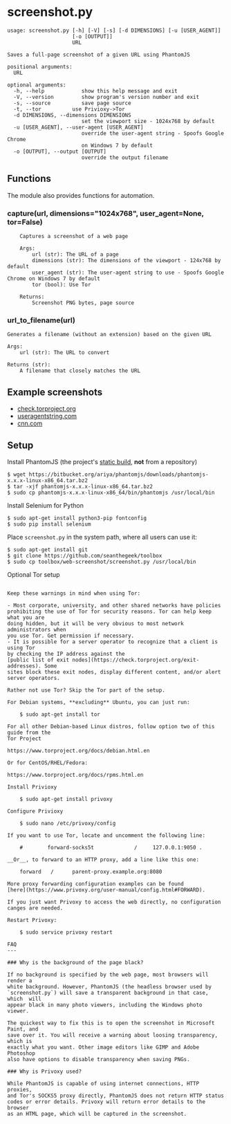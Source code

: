 screenshot.py
=============

    usage: screenshot.py [-h] [-V] [-s] [-d DIMENSIONS] [-u [USER_AGENT]]
                         [-o [OUTPUT]]
                         URL

    Saves a full-page screenshot of a given URL using PhantomJS

    positional arguments:
      URL

    optional arguments:
      -h, --help            show this help message and exit
      -V, --version         show program's version number and exit
      -s, --source          save page source
      -t, --tor          use Privioxy->Tor
      -d DIMENSIONS, --dimensions DIMENSIONS
                            set the viewport size - 1024x768 by default
      -u [USER_AGENT], --user-agent [USER_AGENT]
                            override the user-agent string - Spoofs Google Chrome
                            on Windows 7 by default
      -o [OUTPUT], --output [OUTPUT]
                            override the output filename



Functions
---------

The module also provides functions for automation.

### capture(url, dimensions="1024x768", user_agent=None, tor=False)

        Captures a screenshot of a web page

        Args:
            url (str): The URL of a page
            dimensions (str): The dimensions of the viewport - 124x768 by default
            user_agent (str): The user-agent string to use - Spoofs Google Chrome on Windows 7 by default
            tor (bool): Use Tor

        Returns:
            Screenshot PNG bytes, page source

### url_to_filename(url)

    Generates a filename (without an extension) based on the given URL

    Args:
        url (str): The URL to convert

    Returns (str):
        A filename that closely matches the URL


Example screenshots
-------------------

 - [check.torproject.org](https://imgur.com/z3sRZjU)
 - [useragentstring.com](https://imgur.com/8SJ4uwL)
 - [cnn.com](https://imgur.com/pYrkAdj)

Setup
-----

Install PhantomJS (the project's [static build](http://phantomjs.org/download.html), **not** from a repository)

    $ wget https://bitbucket.org/ariya/phantomjs/downloads/phantomjs-x.x.x-linux-x86_64.tar.bz2
    $ tar -xjf phantomjs-x.x.x-linux-x86_64.tar.bz2
    $ sudo cp phantomjs-x.x.x-linux-x86_64/bin/phantomjs /usr/local/bin

Install Selenium for Python

    $ sudo apt-get install python3-pip fontconfig
    $ sudo pip install selenium

Place `screenshot.py` in the system path, where all users can use it:

    $ sudo apt-get install git
    $ git clone https://github.com/seanthegeek/toolbox
    $ sudo cp toolbox/web-screenshot/screenshot.py /usr/local/bin

Optional Tor setup
~~~~~~~~~~~~~~~~~~

Keep these warnings in mind when using Tor:

- Most corporate, university, and other shared networks have policies
prohibiting the use of Tor for security reasons. Tor can help keep what you are
doing hidden, but it will be very obvious to most network administrators when
you use Tor. Get permission if necessary.
- It is possible for a server operator to recognize that a client is using Tor
by checking the IP address against the
[public list of exit nodes](https://check.torproject.org/exit-addresses). Some
sites block these exit nodes, display different content, and/or alert
server operators.

Rather not use Tor? Skip the Tor part of the setup.

For Debian systems, **excluding** Ubuntu, you can just run:

    $ sudo apt-get install tor

For all other Debian-based Linux distros, follow option two of this guide from the
Tor Project

https://www.torproject.org/docs/debian.html.en

Or for CentOS/RHEL/Fedora:

https://www.torproject.org/docs/rpms.html.en

Install Privioxy

    $ sudo apt-get install privoxy

Configure Privioxy

    $ sudo nano /etc/privoxy/config

If you want to use Tor, locate and uncomment the following line:

    #        forward-socks5t             /     127.0.0.1:9050 .

__Or__, to forward to an HTTP proxy, add a line like this one:

    forward   /      parent-proxy.example.org:8080

More proxy forwarding configuration examples can be found
[here](https://www.privoxy.org/user-manual/config.html#FORWARD).

If you just want Privoxy to access the web directly, no configuration
canges are needed.

Restart Privoxy:

    $ sudo service privoxy restart

FAQ
---

### Why is the background of the page black?

If no background is specified by the web page, most browsers will render a
white background. However, PhantomJS (the headless browser used by
`screenshot.py`) will save a transparent background in that case, which  will
appear black in many photo viewers, including the Windows photo viewer.

The quickest way to fix this is to open the screenshot in Microsoft Paint, and
save over it. You will receive a warning about loosing transparency, which is
exactly what you want. Other image editors like GIMP and Adobe Photoshop
also have options to disable transparency when saving PNGs.

### Why is Privoxy used?

While PhantomJS is capable of using internet connections, HTTP proxies,
and Tor's SOCKS5 proxy directly, PhantomJS does not return HTTP status
codes or error details. Privoxy will return error details to the browser
as an HTML page, which will be captured in the screenshot.
